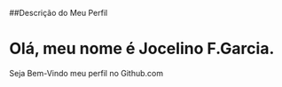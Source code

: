 ##Descrição do Meu Perfil
<h1>Olá, meu nome é Jocelino F.Garcia.</h1>
Seja Bem-Vindo meu perfil no Github.com
